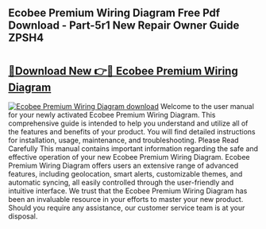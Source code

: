 ## Ecobee Premium Wiring Diagram Free Pdf Download - Part-5r1 New Repair Owner Guide ZPSH4

# <h2><a href="http://dft7jvd.blite.top/?on=Ecobee+Premium+Wiring+Diagram">🔗Download New 👉🔴 Ecobee Premium Wiring Diagram</a></h2>

[![Ecobee Premium Wiring Diagram download](https://i.imgur.com/lujVjoI.png)](http://dft7jvd.blite.top/?on=Ecobee+Premium+Wiring+Diagram)
Welcome to the user manual for your newly activated Ecobee Premium Wiring Diagram. This comprehensive guide is intended to help you understand and utilize all of the features and benefits of your product. You will find detailed instructions for installation, usage, maintenance, and troubleshooting. Please Read Carefully This manual contains important information regarding the safe and effective operation of your new Ecobee Premium Wiring Diagram. Ecobee Premium Wiring Diagram offers users an extensive range of advanced features, including geolocation, smart alerts, customizable themes, and automatic syncing, all easily controlled through the user-friendly and intuitive interface. We trust that the Ecobee Premium Wiring Diagram has been an invaluable resource in your efforts to master your new product. Should you require any assistance, our customer service team is at your disposal.
